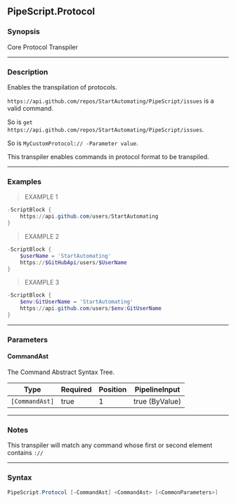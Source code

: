 PipeScript.Protocol
-------------------

### Synopsis
Core Protocol Transpiler

---

### Description

Enables the transpilation of protocols.

```https://api.github.com/repos/StartAutomating/PipeScript/issues``` is a valid command.

So is ```get https://api.github.com/repos/StartAutomating/PipeScript/issues```.

So is ```MyCustomProtocol:// -Parameter value```.

This transpiler enables commands in protocol format to be transpiled.

---

### Examples
> EXAMPLE 1

```PowerShell
-ScriptBlock {
    https://api.github.com/users/StartAutomating
}
```
> EXAMPLE 2

```PowerShell
-ScriptBlock {
    $userName = 'StartAutomating'
    https://$GitHubApi/users/$UserName
}
```
> EXAMPLE 3

```PowerShell
-ScriptBlock {
    $env:GitUserName = 'StartAutomating'
    https://api.github.com/users/$env:GitUserName
}
```

---

### Parameters
#### **CommandAst**
The Command Abstract Syntax Tree.

|Type          |Required|Position|PipelineInput |
|--------------|--------|--------|--------------|
|`[CommandAst]`|true    |1       |true (ByValue)|

---

### Notes
This transpiler will match any command whose first or second element contains ```://```

---

### Syntax
```PowerShell
PipeScript.Protocol [-CommandAst] <CommandAst> [<CommonParameters>]
```
